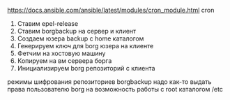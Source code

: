 https://docs.ansible.com/ansible/latest/modules/cron_module.html cron

1. Cтавим epel-release
2. Ставим borgbackup на сервер и клиент
3. Создаем юзера backup с home каталогом
4. Генерируем ключ для borg юзера на клиенте
5. Фетчим на хостовую машину
6. Копируем на вм сервера борга
7. Инициализируем borg репозиторий с клиента

режимы шифрования репозиториев borgbackup
надо как-то выдать права пользователю borg на возможность работы с root каталогом /etc

